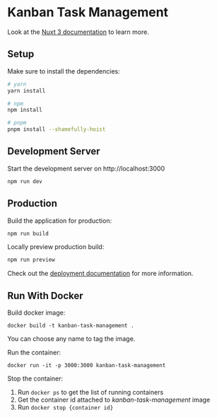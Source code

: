 # Kanban Task Management

Look at the [Nuxt 3 documentation](https://nuxt.com/docs/getting-started/introduction) to learn more.

## Setup

Make sure to install the dependencies:

```bash
# yarn
yarn install

# npm
npm install

# pnpm
pnpm install --shamefully-hoist
```

## Development Server

Start the development server on http://localhost:3000

```bash
npm run dev
```

## Production

Build the application for production:

```bash
npm run build
```

Locally preview production build:

```bash
npm run preview
```

Check out the [deployment documentation](https://nuxt.com/docs/getting-started/deployment) for more information.

## Run With Docker

Build docker image:

```docker build -t kanban-task-management .```

You can choose any name to tag the image.

Run the container:

```docker run -it -p 3000:3000 kanban-task-management```

Stop the container:

1. Run ```docker ps``` to get the list of running containers
2. Get the container id attached to *kanban-task-management* image
3. Run ```docker stop {container id}```
